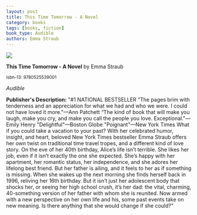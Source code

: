 ```yaml
---
layout: post
title: This Time Tomorrow - A Novel
category: books
tags: [books, fiction]
book_type: Audible
authors: Emma Straub
---
```


<img src="http://books.google.com/books/content?id=2qRPEAAAQBAJ&printsec=frontcover&img=1&zoom=1&edge=curl&source=gbs_api"/>

**This Time Tomorrow - A Novel** by Emma Straub

<sup>isbn-13: 9780525539001</sup>

*Audible*

**Publisher's Description:**
"#1 NATIONAL BESTSELLER “The pages brim with tenderness and an appreciation
for what we had and who we were. I could not have loved it more."—Ann
Patchett “The kind of book that will make you laugh, make you cry, and make
you call the people you love. Exceptional."—Emily Henry "Delightful"—Boston
Globe "Poignant"—New York Times What if you could take a vacation to your
past? With her celebrated humor, insight, and heart, beloved New York Times
bestseller Emma Straub offers her own twist on traditional time travel
tropes, and a different kind of love story. On the eve of her 40th
birthday, Alice’s life isn’t terrible. She likes her job, even if it isn’t
exactly the one she expected. She’s happy with her apartment, her romantic
status, her independence, and she adores her lifelong best friend. But her
father is ailing, and it feels to her as if something is missing. When she
wakes up the next morning she finds herself back in 1996, reliving her 16th
birthday. But it isn’t just her adolescent body that shocks her, or seeing
her high school crush, it’s her dad: the vital, charming, 40-something
version of her father with whom she is reunited. Now armed with a new
perspective on her own life and his, some past events take on new meaning.
Is there anything that she would change if she could?"